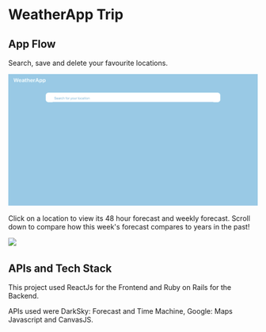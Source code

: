 # WeatherApp Trip

## App Flow
Search, save and delete your favourite locations.

![](weather1.gif)

Click on a location to view its 48 hour forecast and weekly forecast. 
Scroll down to compare how this week's forecast compares to years in the past!

![](weather2.gif)

## APIs and Tech Stack
This project used ReactJs for the Frontend and Ruby on Rails for the Backend.

APIs used were DarkSky: Forecast and Time Machine, Google: Maps Javascript and CanvasJS.
